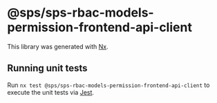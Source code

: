 # @sps/sps-rbac-models-permission-frontend-api-client

This library was generated with [Nx](https://nx.dev).

## Running unit tests

Run `nx test @sps/sps-rbac-models-permission-frontend-api-client` to execute the unit tests via [Jest](https://jestjs.io).
